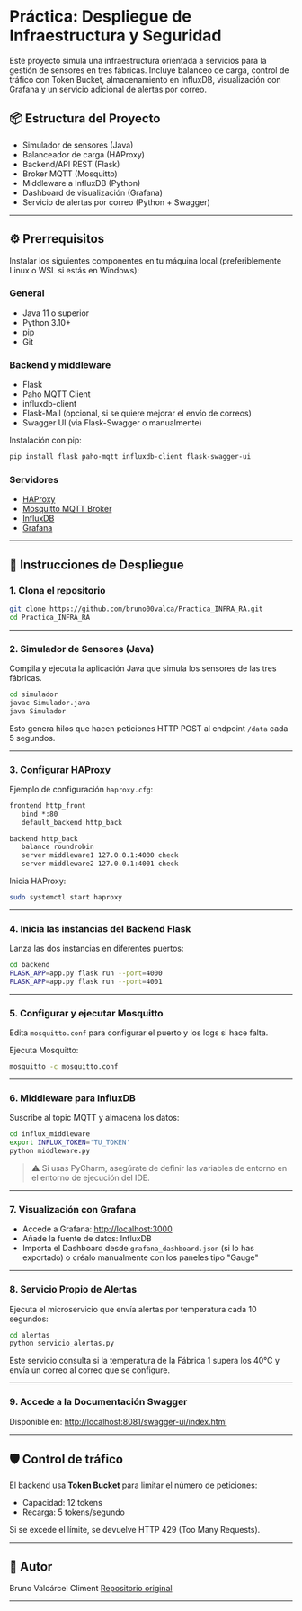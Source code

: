 
# Práctica: Despliegue de Infraestructura y Seguridad

Este proyecto simula una infraestructura orientada a servicios para la gestión de sensores en tres fábricas. Incluye balanceo de carga, control de tráfico con Token Bucket, almacenamiento en InfluxDB, visualización con Grafana y un servicio adicional de alertas por correo.

## 📦 Estructura del Proyecto

- Simulador de sensores (Java)
- Balanceador de carga (HAProxy)
- Backend/API REST (Flask)
- Broker MQTT (Mosquitto)
- Middleware a InfluxDB (Python)
- Dashboard de visualización (Grafana)
- Servicio de alertas por correo (Python + Swagger)

---

## ⚙️ Prerrequisitos

Instalar los siguientes componentes en tu máquina local (preferiblemente Linux o WSL si estás en Windows):

### General

- Java 11 o superior
- Python 3.10+
- pip
- Git

### Backend y middleware

- Flask
- Paho MQTT Client
- influxdb-client
- Flask-Mail (opcional, si se quiere mejorar el envío de correos)
- Swagger UI (via Flask-Swagger o manualmente)

Instalación con pip:

```bash
pip install flask paho-mqtt influxdb-client flask-swagger-ui
```

### Servidores

- [HAProxy](http://www.haproxy.org/)
- [Mosquitto MQTT Broker](https://mosquitto.org/download/)
- [InfluxDB](https://www.influxdata.com/)
- [Grafana](https://grafana.com/grafana/download)

---

## 🚀 Instrucciones de Despliegue

### 1. Clona el repositorio

```bash
git clone https://github.com/bruno00valca/Practica_INFRA_RA.git
cd Practica_INFRA_RA
```

---

### 2. Simulador de Sensores (Java)

Compila y ejecuta la aplicación Java que simula los sensores de las tres fábricas.

```bash
cd simulador
javac Simulador.java
java Simulador
```

Esto genera hilos que hacen peticiones HTTP POST al endpoint `/data` cada 5 segundos.

---

### 3. Configurar HAProxy

Ejemplo de configuración `haproxy.cfg`:

```txt
frontend http_front
   bind *:80
   default_backend http_back

backend http_back
   balance roundrobin
   server middleware1 127.0.0.1:4000 check
   server middleware2 127.0.0.1:4001 check
```

Inicia HAProxy:

```bash
sudo systemctl start haproxy
```

---

### 4. Inicia las instancias del Backend Flask

Lanza las dos instancias en diferentes puertos:

```bash
cd backend
FLASK_APP=app.py flask run --port=4000
FLASK_APP=app.py flask run --port=4001
```

---

### 5. Configurar y ejecutar Mosquitto

Edita `mosquitto.conf` para configurar el puerto y los logs si hace falta.

Ejecuta Mosquitto:

```bash
mosquitto -c mosquitto.conf
```

---

### 6. Middleware para InfluxDB

Suscribe al topic MQTT y almacena los datos:

```bash
cd influx_middleware
export INFLUX_TOKEN='TU_TOKEN'
python middleware.py
```

> ⚠️ Si usas PyCharm, asegúrate de definir las variables de entorno en el entorno de ejecución del IDE.

---

### 7. Visualización con Grafana

- Accede a Grafana: [http://localhost:3000](http://localhost:3000)
- Añade la fuente de datos: InfluxDB
- Importa el Dashboard desde `grafana_dashboard.json` (si lo has exportado) o créalo manualmente con los paneles tipo "Gauge"

---

### 8. Servicio Propio de Alertas

Ejecuta el microservicio que envía alertas por temperatura cada 10 segundos:

```bash
cd alertas
python servicio_alertas.py
```

Este servicio consulta si la temperatura de la Fábrica 1 supera los 40°C y envía un correo al correo que se configure.

---

### 9. Accede a la Documentación Swagger

Disponible en: [http://localhost:8081/swagger-ui/index.html](http://localhost:8081/swagger-ui/index.html)

---

## 🛡️ Control de tráfico

El backend usa **Token Bucket** para limitar el número de peticiones:

- Capacidad: 12 tokens
- Recarga: 5 tokens/segundo

Si se excede el límite, se devuelve HTTP 429 (Too Many Requests).

---

## 📌 Autor

Bruno Valcárcel Climent 
[Repositorio original](https://github.com/bruno00valca/Practica_INFRA_RA)

---
